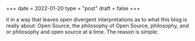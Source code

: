 +++
date = 2022-01-20
type = "post"
draft = false
+++

it in a way that leaves open divergent interpretations as to what this blog is really about: Open Source, the philosophy of Open Source, philosophy, and or philosophy and open source at a time. The reason is simple: